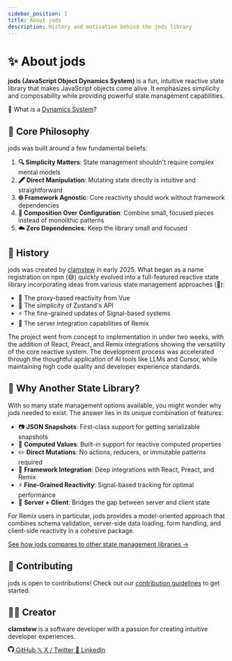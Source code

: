 ```yaml
---
sidebar_position: 1
title: About jods
description: History and motivation behind the jods library
---
```


# ✨ About jods

**jods (JavaScript Object Dynamics System)** is a fun, intuitive reactive state library that makes JavaScript objects come alive. It emphasizes simplicity and composability while providing powerful state management capabilities.

🤔 What is a [Dynamics System](./dynamics-system)?

## 🧭 Core Philosophy

jods was built around a few fundamental beliefs:

1. **🔍 Simplicity Matters**: State management shouldn't require complex mental models
2. **🖋️ Direct Manipulation**: Mutating state directly is intuitive and straightforward
3. **🌐 Framework Agnostic**: Core reactivity should work without framework dependencies
4. **🧩 Composition Over Configuration**: Combine small, focused pieces instead of monolithic patterns
5. **☁️ Zero Dependencies**: Keep the library small and focused

## 📜 History

jods was created by [clamstew](https://github.com/clamstew) in early 2025. What began as a name registration on npm (😅) quickly evolved into a full-featured reactive state library incorporating ideas from various state management approaches (🤯):

- 🔄 The proxy-based reactivity from Vue
- 🧠 The simplicity of Zustand's API
- ⚡ The fine-grained updates of Signal-based systems
- 🚀 The server integration capabilities of Remix

The project went from concept to implementation in under two weeks, with the addition of React, Preact, and Remix integrations showing the versatility of the core reactive system. The development process was accelerated through the thoughtful application of AI tools like LLMs and Cursor, while maintaining high code quality and developer experience standards.

## 🤔 Why Another State Library?

With so many state management options available, you might wonder why jods needed to exist. The answer lies in its unique combination of features:

- 📷 **JSON Snapshots**: First-class support for getting serializable snapshots
- 🧮 **Computed Values**: Built-in support for reactive computed properties
- ✏️ **Direct Mutations**: No actions, reducers, or immutable patterns required
- 🔌 **Framework Integration**: Deep integrations with React, Preact, and Remix
- ⚡ **Fine-Grained Reactivity**: Signal-based tracking for optimal performance
- 🌉 **Server + Client**: Bridges the gap between server and client state

For Remix users in particular, jods provides a model-oriented approach that combines schema validation, server-side data loading, form handling, and client-side reactivity in a cohesive package.

[See how jods compares to other state management libraries →](/#compare)

## 🤝 Contributing

jods is open to contributions! Check out our [contribution guidelines](https://github.com/clamstew/jods/blob/main/CONTRIBUTING.md) to get started.

## 👨‍💻 Creator

**clamstew** is a software developer with a passion for creating intuitive developer experiences.

<div className="social-links">
  <a href="https://github.com/clamstew" target="_blank" rel="noopener noreferrer" className="social-link github-link">
    <span className="social-icon github-icon">
      <svg xmlns="http://www.w3.org/2000/svg" width="1em" height="1em" viewBox="0 0 256 250" preserveAspectRatio="xMidYMid" style={{color: 'var(--ifm-color-primary)'}}><path fill="currentColor" d="M128.001 0C57.317 0 0 57.307 0 128.001c0 56.554 36.676 104.535 87.535 121.46 6.397 1.185 8.746-2.777 8.746-6.158 0-3.052-.12-13.135-.174-23.83-35.61 7.742-43.124-15.103-43.124-15.103-5.823-14.795-14.213-18.73-14.213-18.73-11.613-7.944.876-7.78.876-7.78 12.853.902 19.621 13.19 19.621 13.19 11.417 19.568 29.945 13.911 37.249 10.64 1.149-8.272 4.466-13.92 8.127-17.116-28.431-3.236-58.318-14.212-58.318-63.258 0-13.975 5-25.394 13.188-34.358-1.329-3.224-5.71-16.242 1.24-33.874 0 0 10.749-3.44 35.21 13.121 10.21-2.836 21.16-4.258 32.038-4.307 10.878.049 21.837 1.47 32.066 4.307 24.431-16.56 35.165-13.12 35.165-13.12 6.967 17.63 2.584 30.65 1.255 33.873 8.207 8.964 13.173 20.383 13.173 34.358 0 49.163-29.944 59.988-58.447 63.157 4.591 3.972 8.682 11.762 8.682 23.704 0 17.126-.148 30.91-.148 35.126 0 3.407 2.304 7.398 8.792 6.14C219.37 232.5 256 184.537 256 128.002 256 57.307 198.691 0 128.001 0Zm-80.06 182.34c-.282.636-1.283.827-2.194.39-.929-.417-1.45-1.284-1.15-1.922.276-.655 1.279-.838 2.205-.399.93.418 1.46 1.293 1.139 1.931Zm6.296 5.618c-.61.566-1.804.303-2.614-.591-.837-.892-.994-2.086-.375-2.66.63-.566 1.787-.301 2.626.591.838.903 1 2.088.363 2.66Zm4.32 7.188c-.785.545-2.067.034-2.86-1.104-.784-1.138-.784-2.503.017-3.05.795-.547 2.058-.055 2.861 1.075.782 1.157.782 2.522-.019 3.08Zm7.304 8.325c-.701.774-2.196.566-3.29-.49-1.119-1.032-1.43-2.496-.726-3.27.71-.776 2.213-.558 3.315.49 1.11 1.03 1.45 2.505.701 3.27Zm9.442 2.81c-.31 1.003-1.75 1.459-3.199 1.033-1.448-.439-2.395-1.613-2.103-2.626.301-1.01 1.747-1.484 3.207-1.028 1.446.436 2.396 1.602 2.095 2.622Zm10.744 1.193c.036 1.055-1.193 1.93-2.715 1.95-1.53.034-2.769-.82-2.786-1.86 0-1.065 1.202-1.932 2.733-1.958 1.522-.03 2.768.818 2.768 1.868Zm10.555-.405c.182 1.03-.875 2.088-2.387 2.37-1.485.271-2.861-.365-3.05-1.386-.184-1.056.893-2.114 2.376-2.387 1.514-.263 2.868.356 3.061 1.403Z"></path></svg>
    </span>
    <span>GitHub</span>
  </a>
  
  <a href="https://x.com/clay_stewart" target="_blank" rel="noopener noreferrer" className="social-link">
    <span className="social-icon">𝕏</span>
    <span>X / Twitter</span>
  </a>
  
  <a href="https://www.linkedin.com/in/claystewart/" target="_blank" rel="noopener noreferrer" className="social-link">
    <span className="social-icon">🔗</span>
    <span>LinkedIn</span>
  </a>
</div>

<style jsx>{`
  .social-links {
    display: flex;
    flex-wrap: wrap;
    gap: 16px;
    margin-top: 20px;
  }
  
  .social-link {
    display: flex;
    align-items: center;
    gap: 8px;
    padding: 8px 16px;
    border-radius: 8px;
    text-decoration: none !important;
    transition: all 0.3s ease;
    font-weight: 500;
    color: var(--ifm-font-color-base);
    background-color: var(--ifm-color-emphasis-100);
  }
  
  .social-link:hover {
    transform: translateY(-2px);
    box-shadow: 0 4px 8px rgba(0, 0, 0, 0.1);
  }

  html[data-theme='dark'] .social-link {
    background-color: var(--ifm-color-emphasis-200);
  }
  
  html[data-theme='dark'] .social-link:hover {
    background-color: var(--ifm-color-emphasis-300);
  }
  
  .social-icon {
    font-size: 1.5rem;
    display: flex;
    align-items: center;
  }
  
  .github-icon svg {
    color: var(--ifm-color-primary);
  }
  
  .github-link:hover .github-icon svg {
    color: #333;
  }
  
  html[data-theme='dark'] .github-link:hover .github-icon svg {
    color: #fff;
  }
`}</style>
